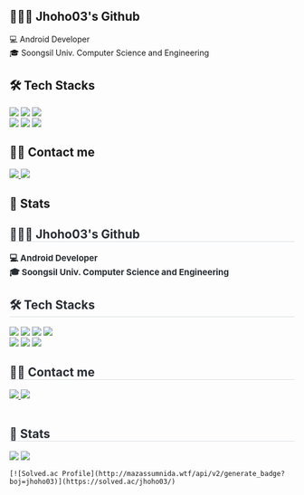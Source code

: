 👩🏻‍💻 Jhoho03's Github
-------------
💻 Android Developer<br/>
🎓 Soongsil Univ. Computer Science and Engineering


🛠️ Tech Stacks
-------------
<div style="margin: ; text-align: left;" "text-align: left;">
<img src="https://img.shields.io/badge/C++-00599C?style=flat-square&logo=C%2B%2B&logoColor=white">
        <img src="https://img.shields.io/badge/Java-007396?style=flat-square&logo=Java&logoColor=white">
        <img src="https://img.shields.io/badge/Android-3DDC84?style=flat-square&logo=Android&logoColor=white">
        <br/>
          <img src="https://img.shields.io/badge/Github-181717?style=flat-square&logo=Github&logoColor=white">
          <img src="https://img.shields.io/badge/Git-F05032?style=flat-square&logo=Git&logoColor=white">
          <img src="https://img.shields.io/badge/Linux-FCC624?style=flat-square&logo=Linux&logoColor=white">
          </div>

🧑‍💻 Contact me
-------------
<a href=https://www.instagram.com/jaeho0326/> <img src="https://img.shields.io/badge/Instagram-E4405F?style=flat-square&logo=Instagram&logoColor=white&link=https://www.instagram.com/jaeho0326/"> </a>
<a href=mailto:jhoho098@gmail.com> <img src="https://img.shields.io/badge/Gmail-EA4335?style=flat-square&logo=Gmail&logoColor=white&link=mailto:jhoho098@gmail.com"> </a>

🏅 Stats
-------------

          
<div align= "center">
    </div>
    <div style="text-align: left;"> 
    <h2 style="border-bottom: 1px solid #d8dee4; color: #282d33;"> 👩🏻‍💻 Jhoho03's Github </h2>  
    <div style="font-weight: 700; font-size: 15px; text-align: left; color: #282d33;"> 💻 Android Developer </li></li>  <br/>
        🎓 Soongsil Univ. Computer Science and Engineering</li></li> </div> 
    </div>
    <div style="text-align: left;">
    <h2 style="border-bottom: 1px solid #d8dee4; color: #282d33;"> 🛠️ Tech Stacks </h2>
    <div style="margin: ; text-align: left;" "text-align: left;"> <img src="https://img.shields.io/badge/C-A8B9CC?style=flat-square&logo=C&logoColor=white">
          <img src="https://img.shields.io/badge/C++-00599C?style=flat-square&logo=C%2B%2B&logoColor=white">
        <img src="https://img.shields.io/badge/Java-007396?style=flat-square&logo=Java&logoColor=white">
        <img src="https://img.shields.io/badge/Android-3DDC84?style=flat-square&logo=Android&logoColor=white">
        <br/>
          <img src="https://img.shields.io/badge/Github-181717?style=flat-square&logo=Github&logoColor=white">
          <img src="https://img.shields.io/badge/Git-F05032?style=flat-square&logo=Git&logoColor=white">
          <img src="https://img.shields.io/badge/Linux-FCC624?style=flat-square&logo=Linux&logoColor=white">
          </div>
    </div>
    <div style="text-align: left;">
    <h2 style="border-bottom: 1px solid #d8dee4; color: #282d33;"> 🧑‍💻 Contact me </h2>
    <div style="text-align: left;"> <a href=https://www.instagram.com/jaeho0326/> <img src="https://img.shields.io/badge/Instagram-E4405F?style=flat-square&logo=Instagram&logoColor=white&link=https://www.instagram.com/jaeho0326/"> </a>
         <a href=mailto:jhoho098@gmail.com> <img src="https://img.shields.io/badge/Gmail-EA4335?style=flat-square&logo=Gmail&logoColor=white&link=mailto:jhoho098@gmail.com"> </a>
          </div>  <br> 
       </div> 
    </div>
    <div style="text-align: left;"> 
    <h2 style="border-bottom: 1px solid #d8dee4; color: #282d33;"> 🏅 Stats </h2> <div style="text-align: left;"> <img src="https://github-readme-stats.vercel.app/api?username=jhoho03&bg_color=180,1e1515,00000000&title_color=e1ff00&text_color=e1ff00"
         /> <img src="https://github-readme-stats.vercel.app/api/top-langs/?username=jhoho03&layout=compact&bg_color=180,1e1515,00000000&title_color=e1ff00&text_color=e1ff00"
           /> </div> 
    </div>


    [![Solved.ac Profile](http://mazassumnida.wtf/api/v2/generate_badge?boj=jhoho03)](https://solved.ac/jhoho03/)
